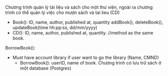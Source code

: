 Chương trình quản lý tài liệu và sách cho một thư viện, 
ngoài ra chương trình có thể quản lý việc cho mượn sách và tai lieu (CD)
- Book(): ID, name, author, published at, quantity
    addBook(), deleteBook(), updateBook(time hh:pp:ss, dd/mm/yyyy)
- CD(): ID, name, author, published at, quantity.
    //method as the same book.

BorrowBook():
- Must have account library if user want to go the library (Name, CMND)
  - BorrowBook(): userID, name of book.
Chương trình có lưu trữ sách ở một database (Postgres)